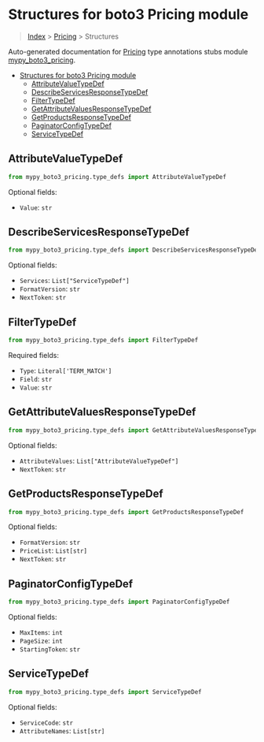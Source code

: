 # Structures for boto3 Pricing module

> [Index](../index.md) > [Pricing](./index.md) > Structures

Auto-generated documentation for [Pricing](https://boto3.amazonaws.com/v1/documentation/api/latest/reference/services/pricing.html#Pricing)
type annotations stubs module [mypy_boto3_pricing](https://pypi.org/project/mypy-boto3-pricing/).

- [Structures for boto3 Pricing module](#structures-for-boto3-pricing-module)
  - [AttributeValueTypeDef](#attributevaluetypedef)
  - [DescribeServicesResponseTypeDef](#describeservicesresponsetypedef)
  - [FilterTypeDef](#filtertypedef)
  - [GetAttributeValuesResponseTypeDef](#getattributevaluesresponsetypedef)
  - [GetProductsResponseTypeDef](#getproductsresponsetypedef)
  - [PaginatorConfigTypeDef](#paginatorconfigtypedef)
  - [ServiceTypeDef](#servicetypedef)

## AttributeValueTypeDef

```python
from mypy_boto3_pricing.type_defs import AttributeValueTypeDef
```




Optional fields:
- `Value`: `str`


## DescribeServicesResponseTypeDef

```python
from mypy_boto3_pricing.type_defs import DescribeServicesResponseTypeDef
```




Optional fields:
- `Services`: `List["ServiceTypeDef"]`
- `FormatVersion`: `str`
- `NextToken`: `str`


## FilterTypeDef

```python
from mypy_boto3_pricing.type_defs import FilterTypeDef
```


Required fields:
- `Type`: `Literal['TERM_MATCH']`
- `Field`: `str`
- `Value`: `str`




## GetAttributeValuesResponseTypeDef

```python
from mypy_boto3_pricing.type_defs import GetAttributeValuesResponseTypeDef
```




Optional fields:
- `AttributeValues`: `List["AttributeValueTypeDef"]`
- `NextToken`: `str`


## GetProductsResponseTypeDef

```python
from mypy_boto3_pricing.type_defs import GetProductsResponseTypeDef
```




Optional fields:
- `FormatVersion`: `str`
- `PriceList`: `List[str]`
- `NextToken`: `str`


## PaginatorConfigTypeDef

```python
from mypy_boto3_pricing.type_defs import PaginatorConfigTypeDef
```




Optional fields:
- `MaxItems`: `int`
- `PageSize`: `int`
- `StartingToken`: `str`


## ServiceTypeDef

```python
from mypy_boto3_pricing.type_defs import ServiceTypeDef
```




Optional fields:
- `ServiceCode`: `str`
- `AttributeNames`: `List[str]`

